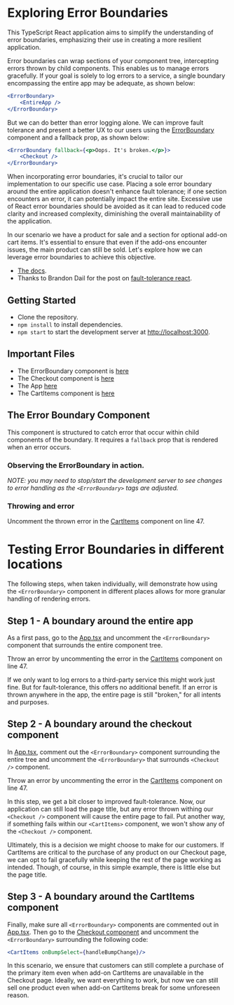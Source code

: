 # Exploring Error Boundaries

This TypeScript React application aims to simplify the understanding of error boundaries, emphasizing their use in 
creating a more resilient application. 

Error boundaries can wrap sections of your component tree, intercepting errors thrown by child components. This enables 
us to manage errors gracefully. If your goal is solely to log errors to a service, a single boundary encompassing the 
entire app may be adequate, as shown below:

```jsx
<ErrorBoundary>
    <EntireApp />
</ErrorBoundary>
```

But we can do better than error logging alone. We can improve fault tolerance and present a better UX to our users 
using the [ErrorBoundary](src/ErrorBoundary.tsx) component and a fallback prop, as shown below:

```jsx
<ErrorBoundary fallback={<p>Oops. It's broken.</p>}>
    <Checkout />
</ErrorBoundary>
```

When incorporating error boundaries, it's crucial to tailor our implementation to our specific use case. Placing a 
sole error boundary around the entire application doesn't enhance fault tolerance; if one section encounters an error, 
it can potentially impact the entire site. Excessive use of React error boundaries should be avoided as it can lead to 
reduced code clarity and increased complexity, diminishing the overall maintainability of the application.

In our scenario we have a product for sale and a section for optional add-on cart items. It's essential to ensure that 
even if the add-ons encounter issues, the main product can still be sold. Let's explore how we can leverage error 
boundaries to achieve this objective.

- [The docs](https://react.dev/reference/react/Component#catching-rendering-errors-with-an-error-boundary).
- Thanks to Brandon Dail for the post on [fault-tolerance react](https://www.brandondail.com/posts/fault-tolerance-react).

## Getting Started

- Clone the repository.
- `npm install` to install dependencies.
- `npm start` to start the development server at [http://localhost:3000](http://localhost:3000).

## Important Files

- The ErrorBoundary component is [here](src/ErrorBoundary.tsx)
- The Checkout component is [here](src/components/Checkout.tsx)
- The App [here](src/App.tsx)
- The CartItems component is [here](src/components/CartItems.tsx)

## The Error Boundary Component

This component is structured to catch error that occur within child components of the boundary. 
It requires a `fallback` prop that is rendered when an error occurs. 

### Observing the ErrorBoundary in action.

_NOTE: you may need to stop/start the development server to see changes to error handling as the `<ErrorBoundary>`
tags are adjusted._

### Throwing and error

Uncomment the thrown error in the [CartItems](src/components/CartItems.tsx) component on line 47.

# Testing Error Boundaries in different locations

The following steps, when taken individually, will demonstrate how using the `<ErrorBoundary>` component in different
places allows for more granular handling of rendering errors. 


## Step 1 - A boundary around the entire app

As a first pass, go to the [App.tsx](src/App.tsx) and uncomment the `<ErrorBoundary>` component that surrounds the
entire component tree. 

Throw an error by uncommenting the error in the [CartItems](src/components/CartItems.tsx) component on line 47.

If we only want to log errors to a third-party service this might work just fine. But for fault-tolerance, this offers
no additional benefit. If an error is thrown anywhere in the app, the entire page is still "broken," for all intents
and purposes.

## Step 2 - A boundary around the checkout component

In [App.tsx](src/App.tsx), comment out the `<ErrorBoundary>` component surrounding the entire tree and uncomment the
`<ErrorBoundary>` that surrounds `<Checkout />` component.

Throw an error by uncommenting the error in the [CartItems](src/components/CartItems.tsx) component on line 47.

In this step, we get a bit closer to improved fault-tolerance. Now, our application can still load the page title, but 
any error thrown withing our `<Checkout />` component will cause the entire page to fail. Put another way, if something 
fails within our `<CartItems>` component, we won't show any of the `<Checkout />` component.

Ultimately, this is a decision we might choose to make for our customers. If CartItems are critical to the purchase of 
any product on our Checkout page, we can opt to fail gracefully while keeping the rest of the page working as intended.
Though, of course, in this simple example, there is little else but the page title. 

## Step 3 - A boundary around the CartItems component

Finally, make sure all `<ErrorBoundary>` components are commented out in [App.tsx](src/App.tsx). Then go to the
[Checkout component](src/components/Checkout.tsx) and uncomment the `<ErrorBoundary>` surrounding the following code:
```jsx
<CartItems onBumpSelect={handleBumpChange}/>
```

In this scenario, we ensure that customers can still complete a purchase of the primary item even when 
add-on CartItems are unavailable in the Checkout page. Ideally, we want everything to work, but now we can still sell 
one product even when add-on CartItems break for some unforeseen reason.  




